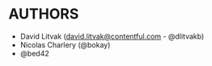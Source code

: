 # AUTHORS

* David Litvak (david.litvak@contentful.com - @dlitvakb)
* Nicolas Charlery (@bokay)
* @bed42
